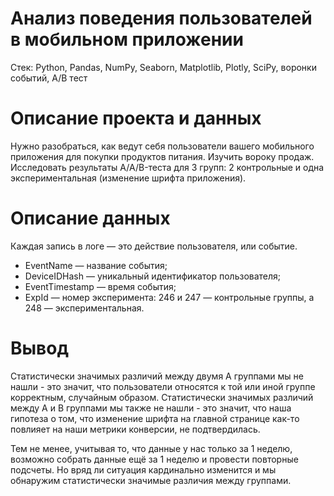 # Анализ поведения пользователей в мобильном приложении
Стек: Python, Pandas, NumPy, Seaborn, Matplotlib, Plotly, SciPy, воронки событий, A/B тест
# Описание проекта и данных
Нужно разобраться, как ведут себя пользователи вашего мобильного приложения для покупки продуктов питания. Изучить вороку продаж. Исследовать результаты A/A/B-теста для 3 групп: 2 контрольные и одна экспериментальная (изменение шрифта приложения).

# Описание данных

Каждая запись в логе — это действие пользователя, или событие.

- EventName — название события;
- DeviceIDHash — уникальный идентификатор пользователя;
- EventTimestamp — время события;
- ExpId — номер эксперимента: 246 и 247 — контрольные группы, а 248 — экспериментальная.

# Вывод
Статистически значимых различий между двумя А группами мы не нашли - это значит, что пользователи относятся к той или иной группе корректным, случайным образом. Статистически значимых различий между А и В группами мы также не нашли - это значит, что наша гипотеза о том, что изменение шрифта на главной странице как-то повлияет на наши метрики конверсии, не подтвердилась.

Тем не менее, учитывая то, что данные у нас только за 1 неделю, возможно собрать данные ещё за 1 неделю и провести повторные подсчеты. Но вряд ли ситуация кардинально изменится и мы обнаружим статистически значимые различия между группами.
